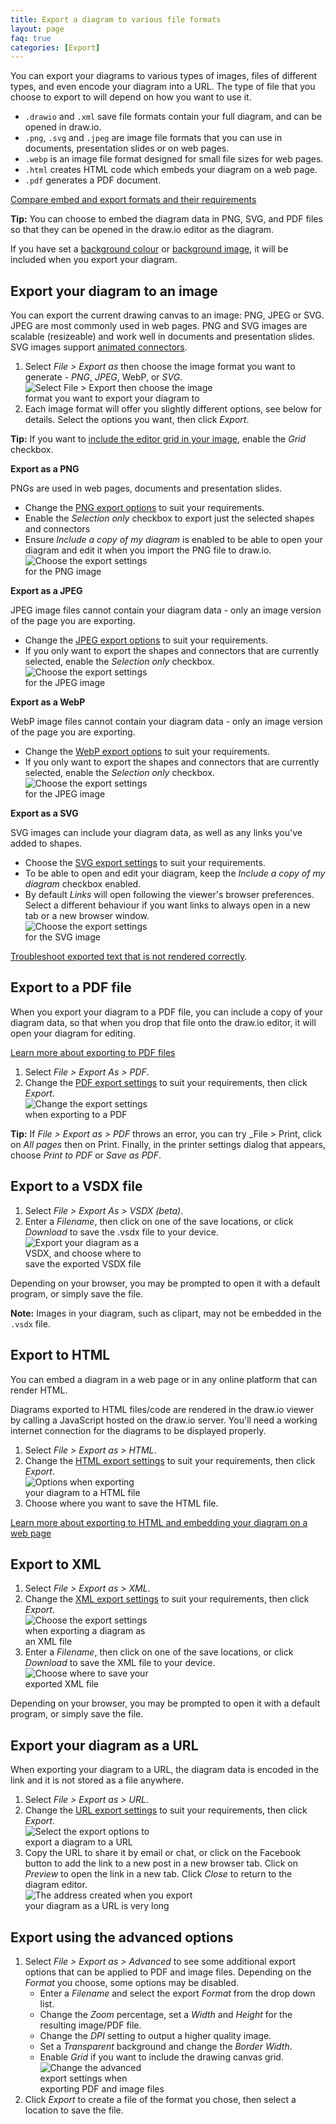 ```yaml
---
title: Export a diagram to various file formats
layout: page
faq: true
categories: [Export]
---
```


You can export your diagrams to various types of images, files of different types, and even encode your diagram into a URL. The type of file that you choose to export to will depend on how you want to use it.

* ``.drawio`` and ``.xml`` save file formats contain your full diagram, and can be opened in draw.io.
* ``.png``, ``.svg`` and ``.jpeg`` are image file formats that you can use in documents, presentation slides or on web pages.
* ``.webp`` is an image file format designed for small file sizes for web pages.
* ``.html`` creates HTML code which embeds your diagram on a web page.
* ``.pdf`` generates a PDF document.

[Compare embed and export formats and their requirements](/doc/faq/embed-formats-compare.html)

**Tip:** You can choose to embed the diagram data in PNG, SVG, and PDF files so that they can be opened in the draw.io editor as the diagram.

If you have set a [background colour](/doc/faq/background-colour.html) or [background image](/doc/faq/background-image.html), it will be included when you export your diagram.

## Export your diagram to an image

You can export the current drawing canvas to an image: PNG, JPEG or SVG. JPEG are most commonly used in web pages. PNG and SVG images are scalable (resizeable) and work well in documents and presentation slides. SVG images support [animated connectors](/doc/faq/connector-animate.html). 

1. Select _File > Export as_ then choose the image format you want to generate - _PNG_, _JPEG_, WebP, or _SVG_.
<br /><img src="/assets/img/blog/file-export-image.png" style="width=100%;max-width:300px;height:auto;" alt="Select File > Export then choose the image format you want to export your diagram to">
1. Each image format will offer you slightly different options, see below for details. Select the options you want, then click _Export_.

**Tip:** If you want to [include the editor grid in your image](/doc/faq/export-with-grid.html), enable the _Grid_ checkbox.

**Export as a PNG**

PNGs are used in web pages, documents and presentation slides.
   * Change the [PNG export options](/doc/faq/export-to-png.html) to suit your requirements.
   * Enable the _Selection only_ checkbox to export just the selected shapes and connectors
   * Ensure _Include a copy of my diagram_ is enabled to be able to open your diagram and edit it when you import the PNG file to draw.io.
   <br /><img src="/assets/img/blog/export-png-options.png" style="width=100%;max-width:200px;height:auto;" alt="Choose the export settings for the PNG image">

**Export as a JPEG**

JPEG image files cannot contain your diagram data - only an image version of the page you are exporting.
   * Change the [JPEG export options](/doc/faq/export-to-jpeg.html) to suit your requirements.
   * If you only want to export the shapes and connectors that are currently selected, enable the _Selection only_ checkbox.
   <br /><img src="/assets/img/blog/export-jpeg-options.png" style="width=100%;max-width:200px;height:auto;" alt="Choose the export settings for the JPEG image">

**Export as a WebP**

WebP image files cannot contain your diagram data - only an image version of the page you are exporting.
   * Change the [WebP export options](/doc/faq/export-to-WebP.html) to suit your requirements.
   * If you only want to export the shapes and connectors that are currently selected, enable the _Selection only_ checkbox.
   <br /><img src="/assets/img/blog/export-webp-options.png" style="width=100%;max-width:200px;height:auto;" alt="Choose the export settings for the JPEG image">

**Export as a SVG**

SVG images can include your diagram data, as well as any links you've added to shapes.
   * Choose the [SVG export settings](/doc/faq/export-to-svg.html) to suit your requirements.
   * To be able to open and edit your diagram, keep the _Include a copy of my diagram_ checkbox enabled.
   * By default _Links_ will open following the viewer's browser preferences. Select a different behaviour if you want links to always open in a new tab or a new browser window.
   <br /><img src="/assets/img/blog/export-svg-options.png" style="width=100%;max-width:200px;height:auto;" alt="Choose the export settings for the SVG image">

[Troubleshoot exported text that is not rendered correctly](/doc/faq/svg-export-text-problems.html).

## Export to a PDF file

When you export your diagram to a PDF file, you can include a copy of your diagram data, so that when you drop that file onto the draw.io editor, it will open your diagram for editing.

[Learn more about exporting to PDF files](/blog/export-pdf.html)

1. Select _File > Export As > PDF_.
2. Change the [PDF export settings](/doc/faq/export-to-pdf.html) to suit your requirements, then click _Export_.
<br /><img src="/assets/img/blog/export-pdf-options.png" style="width=100%;max-width:200px;height:auto;" alt="Change the export settings when exporting to a PDF">

**Tip:** If _File > Export as > PDF_ throws an error, you can try _File > Print, click on _All pages_ then on Print.  Finally, in the printer settings dialog that appears, choose _Print to PDF_ or _Save as PDF_.

## Export to a VSDX file

1. Select _File > Export As > VSDX (beta)_.
2. Enter a _Filename_, then click on one of the save locations, or click _Download_ to save the .vsdx file to your device.
<br /><img src="/assets/img/blog/export-vsdx-options.png" style="width=100%;max-width:200px;height:auto;" alt="Export your diagram as a VSDX, and choose where to save the exported VSDX file">

Depending on your browser, you may be prompted to open it with a default program, or simply save the file.

**Note:** Images in your diagram, such as clipart, may not be embedded in the ``.vsdx`` file.

## Export to HTML

You can embed a diagram in a web page or in any online platform that can render HTML.

Diagrams exported to HTML files/code are rendered in the draw.io viewer by calling a JavaScript hosted on the draw.io server. You'll need a working internet connection for the diagrams to be displayed properly.

1. Select _File > Export as > HTML_.
2. Change the [HTML export settings](/doc/faq/export-to-html.html) to suit your requirements, then click _Export_.
<br /><img src="/assets/img/blog/export-html-options.png" style="width=100%;max-width:200px;height:auto;" alt="Options when exporting your diagram to a HTML file">
3. Choose where you want to save the HTML file.

[Learn more about exporting to HTML and embedding your diagram on a web page](/blog/export-html)

## Export to XML

1. Select _File > Export as > XML_.
2. Change the [XML export settings](/doc/faq/export-to-xml.html) to suit your requirements, then click _Export_.
<br /><img src="/assets/img/blog/export-xml-options.png" style="width=100%;max-width:200px;height:auto;" alt="Choose the export settings when exporting a diagram as an XML file">
3. Enter a _Filename_, then click on one of the save locations, or click _Download_ to save the XML file to your device.
<br /><img src="/assets/img/blog/save-as-xml.png" style="width=100%;max-width:200px;height:auto;" alt="Choose where to save your exported XML file">

Depending on your browser, you may be prompted to open it with a default program, or simply save the file.

## Export your diagram as a URL

When exporting your diagram to a URL, the diagram data is encoded in the link and it is not stored as a file anywhere.

1. Select _File > Export as > URL_.
2. Change the [URL export settings](/doc/faq/export-to-url.html) to suit your requirements, then click _Export_.
<br /><img src="/assets/img/blog/export-url.png" style="width=100%;max-width:200px;height:auto;" alt="Select the export options to export a diagram to a URL">
3. Copy the URL to share it by email or chat, or click on the Facebook button to add the link to a new post in a new browser tab. Click on _Preview_ to open the link in a new tab. Click _Close_ to return to the diagram editor.
<br /><img src="/assets/img/blog/exported-url.png" style="width=100%;max-width:300px;height:auto;" alt="The address created when you export your diagram as a URL is very long">

## Export using the advanced options

1. Select _File > Export as > Advanced_ to see some additional export options that can be applied to PDF and image files. Depending on the _Format_ you choose, some options may be disabled.
   * Enter a _Filename_ and select the export _Format_ from the drop down list.
   * Change the _Zoom_ percentage, set a _Width_ and _Height_ for the resulting image/PDF file.
   * Change the _DPI_ setting to output a higher quality image.
   * Set a _Transparent_ background and change the _Border Width_.
   * Enable _Grid_ if you want to include the drawing canvas grid.
<br /><img src="/assets/img/blog/export-settings-pdf.png" style="width=100%;max-width:200px;height:auto;" alt="Change the advanced export settings when exporting PDF and image files">
2. Click _Export_ to create a file of the format you chose, then select a location to save the file.
